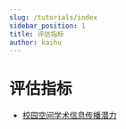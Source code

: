 ```yaml
---
slug: /tutorials/index
sidebar_position: 1
title: 评估指标
author: kaihu 
---
```



# 评估指标

- [校园空间学术信息传播潜力](/tutorials/index/innovation)